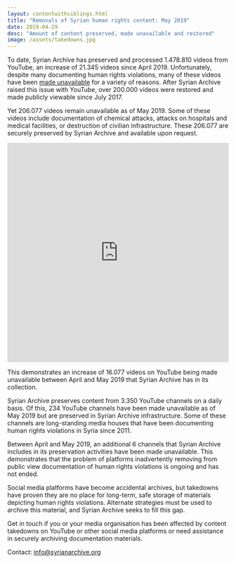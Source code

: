 ```yaml
---
layout: contentwithsiblings.html
title: "Removals of Syrian human rights content: May 2019"
date: 2019-04-29
desc: "Amount of content preserved, made unavailable and restored"
image: /assets/takedowns.jpg
---
```


To date, Syrian Archive has preserved and processed 1.478.810 videos from YouTube, an increase of 21.345 videos since April 2019. Unfortunately, despite many documenting human rights violations, many of these videos have been [made unavailable](https://syrianarchive.org/en/tech-advocacy) for a variety of reasons. After Syrian Archive raised this issue with YouTube, over 200.000 videos were restored and made publicly viewable since July 2017.

Yet 206.077 videos remain unavailable as of May 2019. Some of these videos include documentation of chemical attacks, attacks on hospitals and medical facilities, or destruction of civilian infrastructure. These 206.077 are securely preserved by Syrian Archive and available upon request.


<iframe width="100%" height="500" src="https://www.youtube.com/embed/FOGkSPT3sLE" frameborder="0" allow="accelerometer; autoplay; encrypted-media; gyroscope; picture-in-picture" allowfullscreen></iframe>


This demonstrates an increase of 16.077 videos on YouTube being made unavailable between April and May 2019 that Syrian Archive has in its collection.

Syrian Archive preserves content from 3.350 YouTube channels on a daily basis. Of this, 234 YouTube channels have been made unavailable as of May 2019 but are preserved in Syrian Archive infrastructure. Some of these channels are long-standing media houses that have been documenting human rights violations in Syria since 2011.

Between April and May 2019, an additional 6 channels that Syrian Archive includes in its preservation activities have been made unavailable. This demonstrates that the problem of platforms inadvertently removing from public view documentation of human rights violations is ongoing and has not ended.

Social media platforms have become accidental archives, but takedowns have proven they are no place for long-term, safe storage of materials depicting human rights violations. Alternate strategies must be used to archive this material, and Syrian Archive seeks to fill this gap.

Get in touch if you or your media organisation has been affected by content takedowns on YouTube or other social media platforms or need assistance in securely archiving documentation materials.

Contact: info@syrianarchive.org
